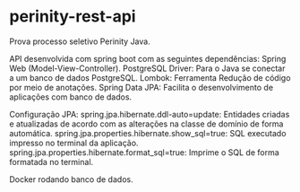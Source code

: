 # perinity-rest-api
Prova processo seletivo Perinity Java.

API desenvolvida com spring boot com as seguintes dependências: Spring Web (Model-View-Controller).
PostgreSQL Driver: Para o Java se conectar a um banco de dados PostgreSQL.
Lombok: Ferramenta Redução de código por meio de anotações.
Spring Data JPA: Facilita o desenvolvimento de aplicações com banco de dados.

Configuração JPA: spring.jpa.hibernate.ddl-auto=update: Entidades criadas e atualizadas de acordo com as alterações na classe de domínio de forma automática.
spring.jpa.properties.hibernate.show_sql=true: SQL executado impresso no terminal da aplicação.
spring.jpa.properties.hibernate.format_sql=true: Imprime o SQL de forma formatada no terminal.

Docker rodando banco de dados.
